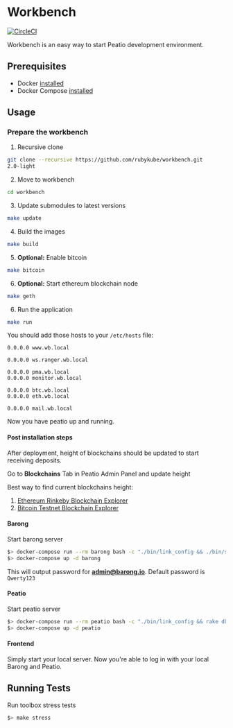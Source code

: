 [circleci]: https://circleci.com/gh/rubykube/workbench

# Workbench

[![CircleCI](https://circleci.com/gh/rubykube/workbench.svg?style=svg)][circleci]

Workbench is an easy way to start Peatio development environment.

## Prerequisites

- Docker [installed](https://docs.docker.com/engine/installation/)
- Docker Compose [installed](https://docs.docker.com/compose/install/)

## Usage

### Prepare the workbench

1. Recursive clone

```sh
git clone --recursive https://github.com/rubykube/workbench.git
2.0-light
```

2. Move to workbench

```sh
cd workbench
```

3. Update submodules to latest versions

```sh
make update
```

4. Build the images

```sh
make build
```

5. **Optional:** Enable bitcoin

```sh
make bitcoin
```

6. **Optional:** Start ethereum blockchain node

```sh
make geth
```

6. Run the application

```sh
make run
```

You should add those hosts to your `/etc/hosts` file:

```
0.0.0.0 www.wb.local

0.0.0.0 ws.ranger.wb.local

0.0.0.0 pma.wb.local
0.0.0.0 monitor.wb.local

0.0.0.0 btc.wb.local
0.0.0.0 eth.wb.local

0.0.0.0 mail.wb.local
```

Now you have peatio up and running.

#### Post installation steps

After deployment, height of blockchains should be updated to start receiving deposits.

Go to **Blockchains** Tab in Peatio Admin Panel and update height

Best way to find current blockchains height:

1. [Ethereum Rinkeby Blockchain Explorer](https://rinkeby.etherscan.io)
2. [Bitcoin Testnet Blockchain Explorer](https://testnet.blockchain.info)

#### Barong

Start barong server

```sh
$> docker-compose run --rm barong bash -c "./bin/link_config && ./bin/setup"
$> docker-compose up -d barong
```

This will output password for **admin@barong.io**. Default password is `Qwerty123`

#### Peatio

Start peatio server

```sh
$> docker-compose run --rm peatio bash -c "./bin/link_config && rake db:create db:migrate db:seed"
$> docker-compose up -d peatio
```

#### Frontend

Simply start your local server. Now you're able to log in with your local Barong and Peatio.

## Running Tests

Run toolbox stress tests

```sh
$> make stress
```

